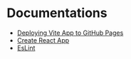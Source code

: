 # Documentations

- [Deploying Vite App to GitHub Pages](docs/deploying-vite-to-gh-pages.md)
- [Create React App](docs/how-create-project.md)
- [EsLint](docs/eslint.md)

